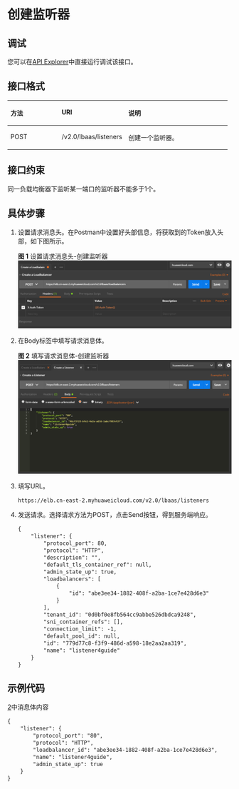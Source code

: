 # 创建监听器<a name="elb_qs_0006"></a>

## 调试<a name="zh-cn_topic_0135706204_section3683205810399"></a>

您可以在[API Explorer](https://apiexplorer.developer.huaweicloud.com/apiexplorer/doc?product=ELB&version=v2&api=CreateListener)中直接运行调试该接口。

## 接口格式<a name="zh-cn_topic_0135706204_section58994294"></a>

<a name="zh-cn_topic_0135706204_table4329376"></a>
<table><thead align="left"><tr id="zh-cn_topic_0135706204_row48017058"><th class="cellrowborder" valign="top" width="23.232323232323232%" id="mcps1.1.4.1.1"><p id="zh-cn_topic_0135706204_p64176508"><a name="zh-cn_topic_0135706204_p64176508"></a><a name="zh-cn_topic_0135706204_p64176508"></a>方法</p>
</th>
<th class="cellrowborder" valign="top" width="30.303030303030305%" id="mcps1.1.4.1.2"><p id="zh-cn_topic_0135706204_p30914650"><a name="zh-cn_topic_0135706204_p30914650"></a><a name="zh-cn_topic_0135706204_p30914650"></a>URI</p>
</th>
<th class="cellrowborder" valign="top" width="46.464646464646464%" id="mcps1.1.4.1.3"><p id="zh-cn_topic_0135706204_p21058725"><a name="zh-cn_topic_0135706204_p21058725"></a><a name="zh-cn_topic_0135706204_p21058725"></a>说明</p>
</th>
</tr>
</thead>
<tbody><tr id="zh-cn_topic_0135706204_row28035140"><td class="cellrowborder" valign="top" width="23.232323232323232%" headers="mcps1.1.4.1.1 "><p id="zh-cn_topic_0135706204_p56253856"><a name="zh-cn_topic_0135706204_p56253856"></a><a name="zh-cn_topic_0135706204_p56253856"></a>POST</p>
</td>
<td class="cellrowborder" valign="top" width="30.303030303030305%" headers="mcps1.1.4.1.2 "><p id="zh-cn_topic_0135706204_p60268448"><a name="zh-cn_topic_0135706204_p60268448"></a><a name="zh-cn_topic_0135706204_p60268448"></a>/v2.0/lbaas/listeners</p>
</td>
<td class="cellrowborder" valign="top" width="46.464646464646464%" headers="mcps1.1.4.1.3 "><p id="zh-cn_topic_0135706204_p49906092"><a name="zh-cn_topic_0135706204_p49906092"></a><a name="zh-cn_topic_0135706204_p49906092"></a>创建一个监听器。</p>
</td>
</tr>
</tbody>
</table>

## 接口约束<a name="zh-cn_topic_0135706204_section61186599"></a>

同一负载均衡器下监听某一端口的监听器不能多于1个。

## 具体步骤<a name="zh-cn_topic_0135706204_section13808481"></a>

1.  设置请求消息头。在Postman中设置好头部信息，将获取到的Token放入头部，如下图所示。

    **图 1**  设置请求消息头-创建监听器<a name="zh-cn_topic_0135706204_fig98119255218"></a>  
    ![](figures/设置请求消息头-创建监听器.png "设置请求消息头-创建监听器")

2.  <a name="zh-cn_topic_0135706204_li62117599"></a>在Body标签中填写请求消息体。

    **图 2**  填写请求消息体-创建监听器<a name="zh-cn_topic_0135706204_fig1289457652"></a>  
    ![](figures/填写请求消息体-创建监听器.png "填写请求消息体-创建监听器")

3.  填写URL。

    ```
    https://elb.cn-east-2.myhuaweicloud.com/v2.0/lbaas/listeners
    ```

4.  发送请求。选择请求方法为POST，点击Send按钮，得到服务端响应。

    ```
    {
        "listener": {
            "protocol_port": 80,
            "protocol": "HTTP",
            "description": "",
            "default_tls_container_ref": null,
            "admin_state_up": true,
            "loadbalancers": [
                {
                    "id": "abe3ee34-1882-408f-a2ba-1ce7e428d6e3"
                }
            ],
            "tenant_id": "0d0bf0e8fb564cc9abbe526dbdca9248",
            "sni_container_refs": [],
            "connection_limit": -1,
            "default_pool_id": null,
            "id": "779d77c8-f3f9-486d-a598-18e2aa2aa319",
            "name": "listener4guide"
        }
    }
    ```


## 示例代码<a name="zh-cn_topic_0135706204_section19415151483720"></a>

[2](#zh-cn_topic_0135706204_li62117599)中消息体内容

```
{
    "listener": {
        "protocol_port": "80",
        "protocol": "HTTP",
        "loadbalancer_id": "abe3ee34-1882-408f-a2ba-1ce7e428d6e3",
        "name": "listener4guide",
        "admin_state_up": true
    }
}
```

